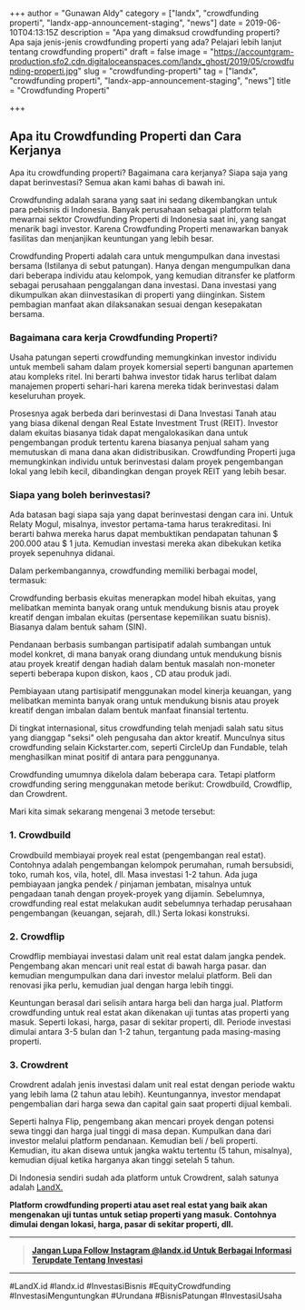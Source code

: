 +++
author = "Gunawan Aldy"
category = ["landx", "crowdfunding properti", "landx-app-announcement-staging", "news"]
date = 2019-06-10T04:13:15Z
description = "Apa yang dimaksud crowdfunding properti? Apa saja jenis-jenis crowdfunding properti yang ada? Pelajari lebih lanjut tentang crowdfunding properti"
draft = false
image = "https://accountgram-production.sfo2.cdn.digitaloceanspaces.com/landx_ghost/2019/05/crowdfunding-properti.jpg"
slug = "crowdfunding-properti"
tag = ["landx", "crowdfunding properti", "landx-app-announcement-staging", "news"]
title = "Crowdfunding Properti"

+++


## Apa itu Crowdfunding Properti dan Cara Kerjanya

Apa itu crowdfunding properti? Bagaimana cara kerjanya? Siapa saja yang dapat berinvestasi? Semua akan kami bahas di bawah ini.

Crowdfunding adalah sarana yang saat ini sedang dikembangkan untuk para pebisnis di Indonesia. Banyak perusahaan sebagai platform telah mewarnai sektor Crowdfunding Properti di Indonesia saat ini, yang sangat menarik bagi investor. Karena Crowdfunding Properti menawarkan banyak fasilitas dan menjanjikan keuntungan yang lebih besar.

Crowdfunding Properti adalah cara untuk mengumpulkan dana investasi bersama (Istilanya di sebut patungan). Hanya dengan mengumpulkan dana dari beberapa individu atau kelompok, yang kemudian ditransfer ke platform sebagai perusahaan penggalangan dana investasi. Dana investasi yang dikumpulkan akan diinvestasikan di properti yang diinginkan. Sistem pembagian manfaat akan dilaksanakan sesuai dengan kesepakatan bersama.

### Bagaimana cara kerja Crowdfunding Properti?

Usaha patungan seperti crowdfunding memungkinkan investor individu untuk membeli saham dalam proyek komersial seperti bangunan apartemen atau kompleks ritel. Ini berarti bahwa investor tidak harus terlibat dalam manajemen properti sehari-hari karena mereka tidak berinvestasi dalam keseluruhan proyek.

Prosesnya agak berbeda dari berinvestasi di Dana Investasi Tanah atau yang biasa dikenal dengan Real Estate Investment Trust (REIT). Investor dalam ekuitas biasanya tidak dapat mengalokasikan dana untuk pengembangan produk tertentu karena biasanya penjual saham yang memutuskan di mana dana akan didistribusikan. Crowdfunding Properti juga memungkinkan individu untuk berinvestasi dalam proyek pengembangan lokal yang lebih kecil, dibandingkan dengan proyek REIT yang lebih besar.

### Siapa yang boleh berinvestasi?

Ada batasan bagi siapa saja yang dapat berinvestasi dengan cara ini. Untuk Relaty Mogul, misalnya, investor pertama-tama harus terakreditasi. Ini berarti bahwa mereka harus dapat membuktikan pendapatan tahunan $ 200.000 atau $ 1 juta. Kemudian investasi mereka akan dibekukan ketika proyek sepenuhnya didanai.

Dalam perkembangannya, crowdfunding memiliki berbagai model, termasuk:

Crowdfunding berbasis ekuitas menerapkan model hibah ekuitas, yang melibatkan meminta banyak orang untuk mendukung bisnis atau proyek kreatif dengan imbalan ekuitas (persentase kepemilikan suatu bisnis). Biasanya dalam bentuk saham (SIN).

Pendanaan berbasis sumbangan partisipatif adalah sumbangan untuk model konkret, di mana banyak orang diundang untuk mendukung bisnis atau proyek kreatif dengan hadiah dalam bentuk masalah non-moneter seperti beberapa kupon diskon, kaos , CD atau produk jadi.

Pembiayaan utang partisipatif menggunakan model kinerja keuangan, yang melibatkan meminta banyak orang untuk mendukung bisnis atau proyek kreatif dengan imbalan dalam bentuk manfaat finansial tertentu.

Di tingkat internasional, situs crowdfunding telah menjadi salah satu situs yang dianggap "seksi" oleh pengusaha dan aktor kreatif. Munculnya situs crowdfunding selain Kickstarter.com, seperti CircleUp dan Fundable, telah menghasilkan minat positif di antara para penggunanya.

Crowdfunding umumnya dikelola dalam beberapa cara. Tetapi platform crowdfunding sering menggunakan metode berikut: Crowdbuild, Crowdflip, dan Crowdrent.

Mari kita simak sekarang mengenai 3 metode tersebut:

### 1. Crowdbuild

Crowdbuild membiayai proyek real estat (pengembangan real estat). Contohnya adalah pengembangan kelompok perumahan, rumah bersubsidi, toko, rumah kos, vila, hotel, dll. Masa investasi 1-2 tahun. Ada juga pembiayaan jangka pendek / pinjaman jembatan, misalnya untuk pengadaan tanah dengan proyek-proyek yang dijamin. Sebelumnya, crowdfunding real estat melakukan audit sebelumnya terhadap perusahaan pengembangan (keuangan, sejarah, dll.) Serta lokasi konstruksi.

### 2. Crowdflip

Crowdflip membiayai investasi dalam unit real estat dalam jangka pendek. Pengembang akan mencari unit real estat di bawah harga pasar. dan kemudian mengumpulkan dana dari investor melalui platform. Beli dan renovasi jika perlu, kemudian jual dengan harga lebih tinggi.

Keuntungan berasal dari selisih antara harga beli dan harga jual. Platform crowdfunding untuk real estat akan dikenakan uji tuntas atas properti yang masuk. Seperti lokasi, harga, pasar di sekitar properti, dll. Periode investasi dimulai antara 3-5 bulan dan 1-2 tahun, tergantung pada masing-masing properti.

### 3. Crowdrent

Crowdrent adalah jenis investasi dalam unit real estat dengan periode waktu yang lebih lama (2 tahun atau lebih). Keuntungannya, investor mendapat pengembalian dari harga sewa dan capital gain saat properti dijual kembali.

Seperti halnya Flip, pengembang akan mencari proyek dengan potensi sewa tinggi dan harga jual tinggi di masa depan. Kumpulkan dana dari investor melalui platform pendanaan. Kemudian beli / beli properti. Kemudian, itu akan disewa untuk jangka waktu tertentu (5 tahun, misalnya), kemudian dijual ketika harganya akan tinggi setelah 5 tahun.

Di Indonesia sendiri sudah ada platform untuk Crowdrent, salah satunya adalah [LandX.](https://landx.id/)

**Platform crowdfunding properti atau aset real estat yang baik akan mengenakan uji tuntas untuk setiap properti yang masuk. Contohnya dimulai dengan lokasi, harga, pasar di sekitar properti, dll.**

---

> [**Jangan Lupa Follow Instagram @landx.id Untuk Berbagai Informasi Terupdate Tentang Investasi**](https://instagram.com/landx.id?utm_medium=copy_link)

---

#LandX.id	#landx.id	#InvestasiBisnis	#EquityCrowdfunding	#InvestasiMenguntungkan	#Urundana	#BisnisPatungan	#InvestasiUsaha

